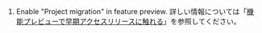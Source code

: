 1. Enable "Project migration" in feature preview. 詳しい情報については「[機能プレビューで早期アクセスリリースに触れる](/get-started/using-github/exploring-early-access-releases-with-feature-preview)」を参照してください。